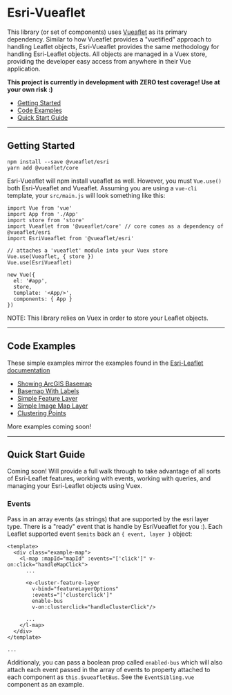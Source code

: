 
# Esri-Vueaflet #
This library (or set of components) uses [Vueaflet](https://github.com/webdev-cals-arizona-edu/vueaflet) as its primary dependency. Similar to how Vueaflet provides a "vuetified" approach to handling Leaflet objects, Esri-Vueaflet provides the same methodology for handling Esri-Leaflet objects. All objects are managed in a Vuex store, providing the developer easy access from anywhere in their Vue application.

**This project is currently in development with ZERO test coverage! Use at your own risk :)** 

 - [Getting Started](#getting-started)
 - [Code Examples](#code-examples)
 - [Quick Start Guide](#quick-start-guide)

----------
## Getting Started
```
npm install --save @vueaflet/esri
yarn add @vueaflet/core
```
Esri-Vueaflet will npm install vueaflet as well. However, you must `Vue.use()` both Esri-Vueaflet and Vueaflet. Assuming you are using a `vue-cli` template, your `src/main.js` will look something like this:
```
import Vue from 'vue'
import App from './App'
import store from 'store'
import Vueaflet from '@vueaflet/core' // core comes as a dependency of @vueaflet/esri
import EsriVueaflet from '@vueaflet/esri'

// attaches a 'vueaflet' module into your Vuex store
Vue.use(Vueaflet, { store })
Vue.use(EsriVueaflet)

new Vue({
  el: '#app',
  store,
  template: '<App/>',
  components: { App }
})
```
NOTE: This library relies on Vuex in order to store your Leaflet objects.

----------
## Code Examples
These simple examples mirror the examples found in the [Esri-Leaflet documentation](https://esri.github.io/esri-leaflet/examples/)

 - [Showing ArcGIS Basemap](https://github.com/webdev-cals-arizona-edu/esri-vueaflet/blob/master/examples/ShowingArcGisBasemap.vue)
 - [Basemap With Labels](https://github.com/webdev-cals-arizona-edu/esri-vueaflet/blob/master/examples/BasemapWithLabels.vue)
 - [Simple Feature Layer](https://github.com/webdev-cals-arizona-edu/esri-vueaflet/blob/master/examples/SimpleFeatureLayer.vue)
 - [Simple Image Map Layer](https://github.com/webdev-cals-arizona-edu/esri-vueaflet/blob/master/examples/SimpleImageMapLayer.vue)
 - [Clustering Points](https://github.com/webdev-cals-arizona-edu/esri-vueaflet/blob/master/examples/ClusteringPoints.vue)

More examples coming soon!

----------
## Quick Start Guide
Coming soon! Will provide a full walk through to take advantage of all sorts of Esri-Leaflet features, working with events, working with queries, and managing your Esri-Leaflet objects using Vuex.

### Events
Pass in an array events (as strings) that are supported by the esri layer type. There is a "ready" event that is handle by EsriVueaflet for you :). Each Leaflet supported event `$emits` back an `{ event, layer }` object:
```
<template>
  <div class="example-map">
    <l-map :mapId="mapId" :events="['click']" v-on:click="handleMapClick">
      ...
      
      <e-cluster-feature-layer 
        v-bind="featureLayerOptions"
        :events="['clusterclick']"
        enable-bus
        v-on:clusterclick="handleClusterClick"/>
        
      ...
    </l-map>
  </div>
</template>

...
```
Additionaly, you can pass a boolean prop called `enabled-bus` which will also attach each event passed in the array of events to property attached to each component as `this.$vueafletBus`. See the `EventSibling.vue` component as an example.